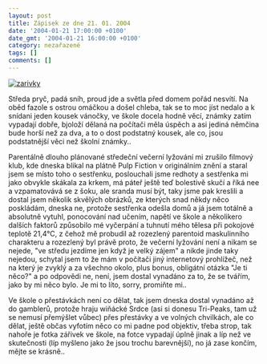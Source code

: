 ```yaml
---
layout: post
title: Zápisek ze dne 21. 01. 2004
date: '2004-01-21 17:00:00 +0100'
date_gmt: '2004-01-21 16:00:00 +0100'
category: nezařazené
tags: []
comments: []
---
```

<div >  <a href="/%base_url%/assets/old-images/zarivky.jpg"><img alt="zarivky" src="%base_url%/assets/old-images/zarivky.jpg"></a>  </div>
<p>Středa pryč, padá sníh, proud jde a světla před domem pořád nesvítí. Na oběd fazole s ostrou  omáčkou a došel chleba, tak se to moc jíst nedalo a k snídani jeden kousek vánočky, ve škole docela  hodně věcí, známky zatím vypadají dobře, bjoloží dělaná na počítači měla úspěch a asi jediná němčina  bude horší než za dva, a to o dost podstatný kousek, ale co, jsou podstatnější věci než školní známky..</p>
<p>Parentálně dlouho plánované středeční večerní lyžování mi zrušilo filmový klub, kde dneska blikal  na plátně Pulp Fiction v originálním znění a staral jsem se místo toho o sestřenku, poslouchali jsme redhoty  a sestřenka mi jako obvykle skákala za krkem, má páteř ještě teď bolestivě skučí a říká nee a vzpamatovává  se z šoku, ale sranda musí být, taky jsme pak kreslili a dostal jsem několik skvělých obrázků, ze kterých  snad někdy něco poskládám, dneska ne, protože sestřenka odešla domů a já jsem totálně a absolutně vytuhl,  ponocování nad učením, napětí ve škole a několikero dalších faktorů způsobilo mé vyčerpání a tuhnutí  mého tělesa při pokojové teplotě 21,4&deg;C, z čehož mě probudil až rozezlený parentoid maskulinního charakteru  a rozezlený byl právě proto, že večerní lyžování není a nikam se nejede, &quot;ve středu jezdíme  jen když je velký zájem&quot; a nikde jinde taky nejedou, schytal jsem to že mám v počítači  jiný internetový prohlížeč, než na který je zvyklý a za všechno okolo, plus bonus, obligátní otázka  &quot;Je ti něco?&quot; a po odpovědi ne, není, jsem dostal vynadáno za to, že se tvářím, jako by mi něco bylo.  Je mi to líto, sorry, promiňte mi.. </p>
<p>Ve škole o přestávkách není co dělat, tak jsem dneska dostal vynadáno až do gamblerů, protože hraju  wiňácké Srdce (asi si donesu Tri-Peaks, tam už se nemusí přemýšlet vůbec) přes přestávky a ve volných chvilkách,  ale co dělat, ještě občas vyfotím něco co mi padne pod objektiv, třeba strop, tak nahoře je fotka zářivek  ve škole, na fotce vypadají úplně jinak a líp než ve skutečnosti (líp myšleno jako že jsou trochu  barevnější), no já zase končím, mějte se krásně..</p>
